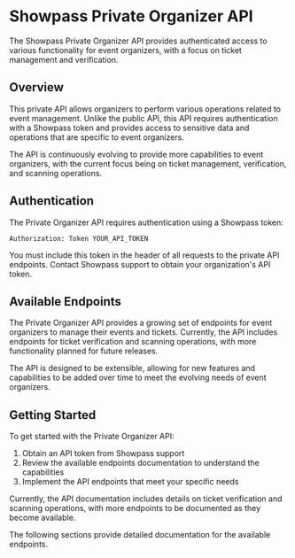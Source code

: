 # Showpass Private Organizer API

The Showpass Private Organizer API provides authenticated access to various functionality for event organizers, with a focus on ticket management and verification.

## Overview

This private API allows organizers to perform various operations related to event management. Unlike the public API, this API requires authentication with a Showpass token and provides access to sensitive data and operations that are specific to event organizers.

The API is continuously evolving to provide more capabilities to event organizers, with the current focus being on ticket management, verification, and scanning operations.

## Authentication

The Private Organizer API requires authentication using a Showpass token:

```
Authorization: Token YOUR_API_TOKEN
```

You must include this token in the header of all requests to the private API endpoints. Contact Showpass support to obtain your organization's API token.

## Available Endpoints

The Private Organizer API provides a growing set of endpoints for event organizers to manage their events and tickets. Currently, the API includes endpoints for ticket verification and scanning operations, with more functionality planned for future releases.

The API is designed to be extensible, allowing for new features and capabilities to be added over time to meet the evolving needs of event organizers.

## Getting Started

To get started with the Private Organizer API:

1. Obtain an API token from Showpass support
2. Review the available endpoints documentation to understand the capabilities
3. Implement the API endpoints that meet your specific needs

Currently, the API documentation includes details on ticket verification and scanning operations, with more endpoints to be documented as they become available.

The following sections provide detailed documentation for the available endpoints.